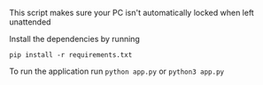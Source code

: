 This script makes sure your PC isn't automatically locked when left unattended

Install the dependencies by running
```
pip install -r requirements.txt
```

To run the application run
```python app.py``` or ```python3 app.py```

